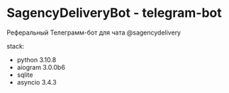 # SagencyDeliveryBot - telegram-bot
Реферальный Телеграмм-бот для чата @sagencydelivery

stack:
- python 3.10.8
- aiogram 3.0.0b6
- sqlite
- asyncio 3.4.3
